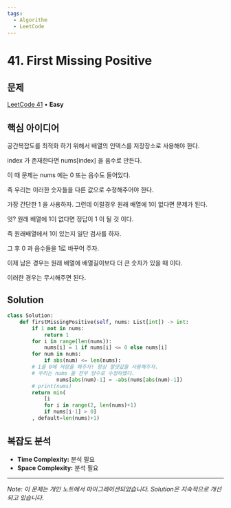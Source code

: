 ```yaml
---
tags:
  - Algorithm
  - LeetCode
---
```


# 41. First Missing Positive

## 문제

[LeetCode 41](https://leetcode.com/problems/first-missing-positive/) • **Easy**

## 핵심 아이디어

공간복잡도를 최적화 하기 위해서 배열의 인덱스를 저장장소로 사용해야 한다.

index 가 존재한다면 nums[index] 을 음수로 만든다.

이 때 문제는 nums 에는 0 또는 음수도 들어있다.

즉 우리는 이러한 숫자들을 다른 값으로 수정해주어야 한다.

가장 간단한 1 을 사용하자. 그런데 이럴경우 원래 배열에 1이 없다면 문제가 된다.

엇? 원래 배열에 1이 없다면 정답이 1 이 될 것 이다.

즉 원래배열에서 1이 있는지 일단 검사를 하자.

그 후 0 과 음수들을 1로 바꾸어 주자.

이제 남은 경우는 원래 배열에 배열길이보다 더 큰 숫자가 있을 때 이다.

이러한 경우는 무시해주면 된다.

## Solution

```python
class Solution:
    def firstMissingPositive(self, nums: List[int]) -> int:
        if 1 not in nums:
            return 1
        for i in range(len(nums)):
            nums[i] = 1 if nums[i] <= 0 else nums[i]
        for num in nums:
            if abs(num) <= len(nums):
        # 1을 0에 저장을 해주자! 항상 절댓값을 사용해주자.
        # 우리는 nums 을 전부 양수로 수정하였다.  
                nums[abs(num)-1] = -abs(nums[abs(num)-1])
        # print(nums)
        return min(
            [i
            for i in range(2, len(nums)+1)
            if nums[i-1] > 0]
        , default=len(nums)+1)
```

## 복잡도 분석

- **Time Complexity:** 분석 필요
- **Space Complexity:** 분석 필요

---

*Note: 이 문제는 개인 노트에서 마이그레이션되었습니다. Solution은 지속적으로 개선되고 있습니다.*
